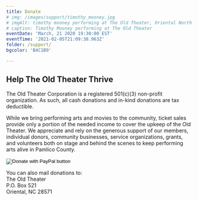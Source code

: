 ```yaml
---
title: Donate
# img: /images/support/timothy_mooney.jpg
# imgAlt: timothy mooney performing at The Old Theater, Oriental North Carolina
# caption: Timothy Mooney performing at The Old Theater
eventDate: 'March, 21 2020 19:30:00 EST'
eventTime: '2021-02-05T21:09:38.963Z'
folder: /support/
bgcolor: 'B4C1B9'

---
```


## Help The Old Theater Thrive

The Old Theater Corporation is a registered 501(c)(3) non-profit organization.  As such, all cash donations and in-kind donations are tax deductible.

While we bring performing arts and movies to the community, ticket sales provide only a portion of the needed income to cover the upkeep of the Old Theater.  We appreciate and rely on the generous support of our members, individual donors, community businesses, service organizations, grants, and volunteers both on stage and behind the scenes to keep performing arts alive in Pamlico County.  

<!-- ORIGINAL <div >
  <form action="https://www.paypal.com/cgi-bin/webscr" method="post" target="_top">
    <input type="hidden" name="cmd" value="_donations">
    <input type="hidden" name="business" value="PBWPVV6Y5N84C">
    <input type="hidden" name="currency_code" value="USD">
    <input class="block px-4 py-2 mb-3 text-lg font-semibold tracking-wide text-center text-gray-700 uppercase bg-white border-2 border-gray-700 hover:shadow-md hover:border-black hover:text-white hover:bg-black sm:w-1/3" type="submit" name="submit" title="PayPal - The safer, easier way to pay online!" value="DONATE" alt="Donate with PayPal button" border="0">
  </form>
</div> -->

<form action="https://www.paypal.com/donate" method="post" target="_top" class="mt-6 -mb-8">
<input type="hidden" name="hosted_button_id" value="VMVTRJE446GX6" />
<input type="image"
src="https://www.paypalobjects.com/en_US/i/btn/btn_donate_LG.gif"
border="0" name="submit" title="PayPal - The safer, easier way to pay
online!" alt="Donate with PayPal button" />
<img alt="" border="0"
src="https://www.paypal.com/en_US/i/scr/pixel.gif" width="1"
height="1" />
</form>



You can also mail donations to:  
The Old Theater   
P.O. Box 521   
Oriental, NC 28571



